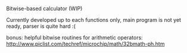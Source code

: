 Bitwise-based calculator (WIP)

Currently developed up to each functions only, main program is not yet ready, parser is quite hard :(



bonus: helpful bitwise routines for arithmetic operators: http://www.piclist.com/techref/microchip/math/32bmath-ph.htm